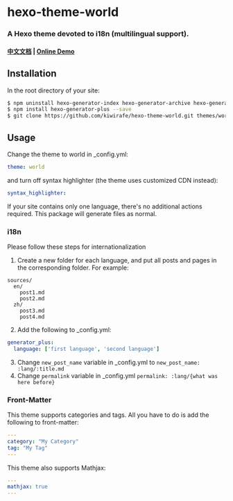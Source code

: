 # hexo-theme-world

### A Hexo theme devoted to i18n (multilingual support).

#### [中文文档](README_zh.md)  |  [Online Demo](https://kiwirafe.github.io/hexo-theme-world)

## Installation
In the root directory of your site:
```bash
$ npm uninstall hexo-generator-index hexo-generator-archive hexo-generator-category hexo-generator-tag
$ npm install hexo-generator-plus --save
$ git clone https://github.com/kiwirafe/hexo-theme-world.git themes/world
```

## Usage
Change the theme to world in _config.yml:
```yml
theme: world
```

and turn off syntax highlighter (the theme uses customized CDN instead):
```yml
syntax_highlighter: 
```

If your site contains only one language, there's no additional actions required. This package will generate files as normal.

### i18n
Please follow these steps for internationalization
1. Create a new folder for each language, and put all posts and pages in the corresponding folder. For example:
```plaintext
sources/
  en/
    post1.md
    post2.md
  zh/
    post3.md
    post4.md
```
2. Add the following to _config.yml:
```yml
generator_plus:
  language: ['first language', 'second language']
```
3. Change `new_post_name` variable in _config.yml to `new_post_name: :lang/:title.md`
4. Change `permalink` variable in _config.yml `permalink: :lang/{what was here before}`

### Front-Matter
This theme supports categories and tags. All you have to do is add the following to front-matter:
```yml
---
category: "My Category"
tag: "My Tag"
---
```

This theme also supports Mathjax:
```yml
---
mathjax: true
---
```